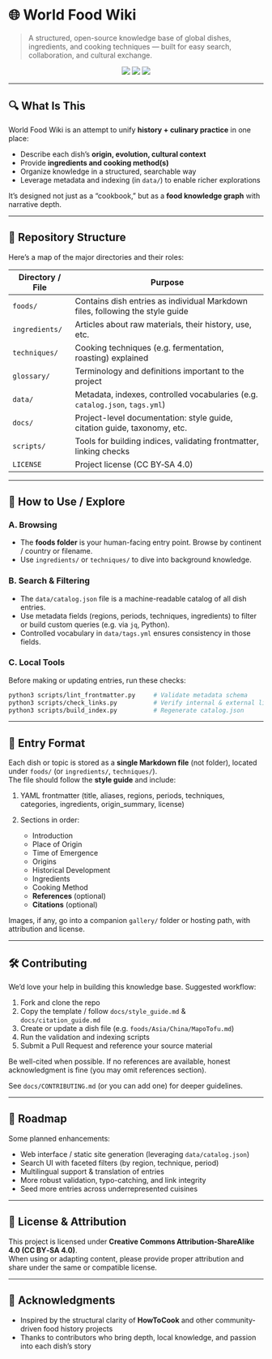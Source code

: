 # 🌐 World Food Wiki

> A structured, open-source knowledge base of global dishes, ingredients, and cooking techniques — built for easy search, collaboration, and cultural exchange.

<p align="center">
  <img src="https://img.shields.io/badge/license-CC%20BY--SA%204.0-lightgrey" />
  <img src="https://img.shields.io/badge/status-beta-yellow" />
  <img src="https://img.shields.io/badge/contribute-welcome-brightgreen" />
</p>

---

## 🔍 What Is This

World Food Wiki is an attempt to unify **history + culinary practice** in one place:

- Describe each dish’s **origin, evolution, cultural context**  
- Provide **ingredients and cooking method(s)**  
- Organize knowledge in a structured, searchable way  
- Leverage metadata and indexing (in `data/`) to enable richer explorations  

It’s designed not just as a “cookbook,” but as a **food knowledge graph** with narrative depth.

---

## 📁 Repository Structure

Here’s a map of the major directories and their roles:

| Directory / File | Purpose |
|------------------|---------|
| `foods/` | Contains dish entries as individual Markdown files, following the style guide |
| `ingredients/` | Articles about raw materials, their history, use, etc. |
| `techniques/` | Cooking techniques (e.g. fermentation, roasting) explained |
| `glossary/` | Terminology and definitions important to the project |
| `data/` | Metadata, indexes, controlled vocabularies (e.g. `catalog.json`, `tags.yml`) |
| `docs/` | Project-level documentation: style guide, citation guide, taxonomy, etc. |
| `scripts/` | Tools for building indices, validating frontmatter, linking checks |
| `LICENSE` | Project license (CC BY‑SA 4.0) |

---

## 📖 How to Use / Explore

### A. Browsing

- The **foods folder** is your human-facing entry point. Browse by continent / country or filename.  
- Use `ingredients/` or `techniques/` to dive into background knowledge.

### B. Search & Filtering

- The `data/catalog.json` file is a machine-readable catalog of all dish entries.  
- Use metadata fields (regions, periods, techniques, ingredients) to filter or build custom queries (e.g. via `jq`, Python).  
- Controlled vocabulary in `data/tags.yml` ensures consistency in those fields.

### C. Local Tools

Before making or updating entries, run these checks:

```bash
python3 scripts/lint_frontmatter.py     # Validate metadata schema
python3 scripts/check_links.py          # Verify internal & external links
python3 scripts/build_index.py          # Regenerate catalog.json
```

---

## 📄 Entry Format

Each dish or topic is stored as a **single Markdown file** (not folder), located under `foods/` (or `ingredients/`, `techniques/`).  
The file should follow the **style guide** and include:

1. YAML frontmatter (title, aliases, regions, periods, techniques, categories, ingredients, origin_summary, license)  
2. Sections in order:

   - Introduction  
   - Place of Origin  
   - Time of Emergence  
   - Origins  
   - Historical Development  
   - Ingredients  
   - Cooking Method  
   - **References** (optional)  
   - **Citations** (optional)

Images, if any, go into a companion `gallery/` folder or hosting path, with attribution and license.

---

## 🛠️ Contributing

We’d love your help in building this knowledge base. Suggested workflow:

1. Fork and clone the repo  
2. Copy the template / follow `docs/style_guide.md` & `docs/citation_guide.md`  
3. Create or update a dish file (e.g. `foods/Asia/China/MapoTofu.md`)  
4. Run the validation and indexing scripts  
5. Submit a Pull Request and reference your source material  

Be well-cited when possible. If no references are available, honest acknowledgment is fine (you may omit references section).

See `docs/CONTRIBUTING.md` (or you can add one) for deeper guidelines.

---

## 🚧 Roadmap

Some planned enhancements:

- Web interface / static site generation (leveraging `data/catalog.json`)  
- Search UI with faceted filters (by region, technique, period)  
- Multilingual support & translation of entries  
- More robust validation, typo-catching, and link integrity  
- Seed more entries across underrepresented cuisines

---

## 📜 License & Attribution

This project is licensed under **Creative Commons Attribution‑ShareAlike 4.0 (CC BY‑SA 4.0)**.  
When using or adapting content, please provide proper attribution and share under the same or compatible license.

---

## 🤝 Acknowledgments

- Inspired by the structural clarity of **HowToCook** and other community-driven food history projects  
- Thanks to contributors who bring depth, local knowledge, and passion into each dish’s story  
